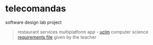 # telecomandas
software design lab project
> restaurant services multiplatform app - [uclm](https://www.uclm.es/) computer science  
[requirements file](enunciado.pdf) given by the teacher
